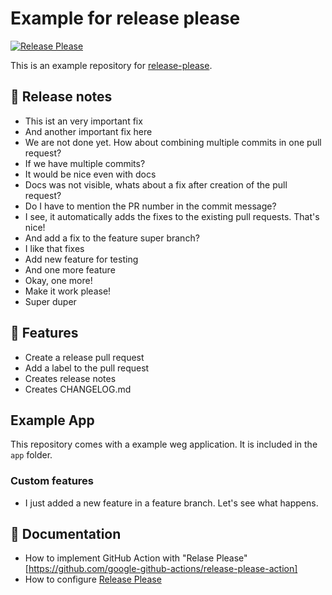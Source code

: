 # Example for release please

[![Release Please](https://github.com/vergissberlin/example-release-please/actions/workflows/release-please.yml/badge.svg)](https://github.com/vergissberlin/example-release-please/actions/workflows/release-please.yml)

This is an example repository for [release-please](https://github.com/googleapis/release-please).

## 📝 Release notes

- This ist an very important fix
- And another important fix here
- We are not done yet. How about combining multiple commits in one pull request?
- If we have multiple commits?
- It would be nice even with docs
- Docs was not visible, whats about a fix after creation of the pull request?
- Do I have to mention the PR number in the commit message?
- I see, it automatically adds the fixes to the existing pull requests. That's nice!
- And add a fix to the feature super branch?
- I like that fixes
- Add new feature for testing
- And one more feature
- Okay, one more!
- Make it work please!
- Super duper

## 🐣 Features

- Create a release pull request
- Add a label to the pull request
- Creates release notes
- Creates CHANGELOG.md

## Example App

This repository comes with a example weg application. It is included in the `app` folder.

### Custom features

- I just added a new feature in a feature branch. Let's see what happens.

## 📘 Documentation

- How to implement GitHub Action with "Relase Please" [https://github.com/google-github-actions/release-please-action]
- How to configure [Release Please](https://github.com/googleapis/release-please)
